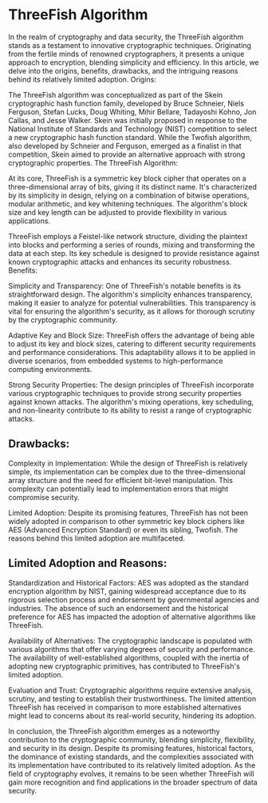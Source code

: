 # ThreeFish Algorithm

In the realm of cryptography and data security, the ThreeFish algorithm stands as a testament to innovative cryptographic techniques. Originating from the fertile minds of renowned cryptographers, it presents a unique approach to encryption, blending simplicity and efficiency. In this article, we delve into the origins, benefits, drawbacks, and the intriguing reasons behind its relatively limited adoption.
Origins:

The ThreeFish algorithm was conceptualized as part of the Skein cryptographic hash function family, developed by Bruce Schneier, Niels Ferguson, Stefan Lucks, Doug Whiting, Mihir Bellare, Tadayoshi Kohno, Jon Callas, and Jesse Walker. Skein was initially proposed in response to the National Institute of Standards and Technology (NIST) competition to select a new cryptographic hash function standard. While the Twofish algorithm, also developed by Schneier and Ferguson, emerged as a finalist in that competition, Skein aimed to provide an alternative approach with strong cryptographic properties.
The ThreeFish Algorithm:

At its core, ThreeFish is a symmetric key block cipher that operates on a three-dimensional array of bits, giving it its distinct name. It's characterized by its simplicity in design, relying on a combination of bitwise operations, modular arithmetic, and key whitening techniques. The algorithm's block size and key length can be adjusted to provide flexibility in various applications.

ThreeFish employs a Feistel-like network structure, dividing the plaintext into blocks and performing a series of rounds, mixing and transforming the data at each step. Its key schedule is designed to provide resistance against known cryptographic attacks and enhances its security robustness.
Benefits:

Simplicity and Transparency: One of ThreeFish's notable benefits is its straightforward design. The algorithm's simplicity enhances transparency, making it easier to analyze for potential vulnerabilities. This transparency is vital for ensuring the algorithm's security, as it allows for thorough scrutiny by the cryptographic community.

Adaptive Key and Block Size: ThreeFish offers the advantage of being able to adjust its key and block sizes, catering to different security requirements and performance considerations. This adaptability allows it to be applied in diverse scenarios, from embedded systems to high-performance computing environments.

Strong Security Properties: The design principles of ThreeFish incorporate various cryptographic techniques to provide strong security properties against known attacks. The algorithm's mixing operations, key scheduling, and non-linearity contribute to its ability to resist a range of cryptographic attacks.

## Drawbacks:

Complexity in Implementation: While the design of ThreeFish is relatively simple, its implementation can be complex due to the three-dimensional array structure and the need for efficient bit-level manipulation. This complexity can potentially lead to implementation errors that might compromise security.

Limited Adoption: Despite its promising features, ThreeFish has not been widely adopted in comparison to other symmetric key block ciphers like AES (Advanced Encryption Standard) or even its sibling, Twofish. The reasons behind this limited adoption are multifaceted.

## Limited Adoption and Reasons:

Standardization and Historical Factors: AES was adopted as the standard encryption algorithm by NIST, gaining widespread acceptance due to its rigorous selection process and endorsement by governmental agencies and industries. The absence of such an endorsement and the historical preference for AES has impacted the adoption of alternative algorithms like ThreeFish.

Availability of Alternatives: The cryptographic landscape is populated with various algorithms that offer varying degrees of security and performance. The availability of well-established algorithms, coupled with the inertia of adopting new cryptographic primitives, has contributed to ThreeFish's limited adoption.

Evaluation and Trust: Cryptographic algorithms require extensive analysis, scrutiny, and testing to establish their trustworthiness. The limited attention ThreeFish has received in comparison to more established alternatives might lead to concerns about its real-world security, hindering its adoption.

In conclusion, the ThreeFish algorithm emerges as a noteworthy contribution to the cryptographic community, blending simplicity, flexibility, and security in its design. Despite its promising features, historical factors, the dominance of existing standards, and the complexities associated with its implementation have contributed to its relatively limited adoption. As the field of cryptography evolves, it remains to be seen whether ThreeFish will gain more recognition and find applications in the broader spectrum of data security.